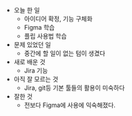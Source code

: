 - 오늘 한 일
    - 아이디어 확정, 기능 구체화
    - Figma 학습
    - 플립 사용법 학습
- 문제 있었던 일
    - 중간에 할 일이 없는 텀이 생겼다
- 새로 배운 것
    - Jira 기능
- 아직 잘 모르는 것
    - Jira, git등 기본 툴들의 활용이 미숙하다
- 잘한 것
    - 전보다 Figma에 사용에 익숙해졌다.